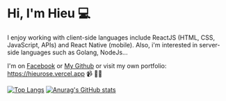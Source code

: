 # Hi, I'm Hieu 💻

I enjoy working with client-side languages include ReactJS (HTML, CSS, JavaScript, APIs) and React Native (mobile). Also, i'm interested in server-side languages such as Golang, NodeJs...

I'm on <a href="https://www.facebook.com/hieumaxnho">Facebook</a> or <a href="https://github.com/tuanconbu">My Github</a> or visit my own portfolio: https://hieurose.vercel.app 📹 ✍🏾

[![Top Langs](https://github-readme-stats.vercel.app/api/top-langs/?username=nmhieudut&theme=radical&langs_count=8)](https://github.com/anuraghazra/github-readme-stats)
[![Anurag's GitHub stats](https://github-readme-stats.vercel.app/api?username=nmhieudut&theme=radical)](https://github.com/anuraghazra/github-readme-stats)

